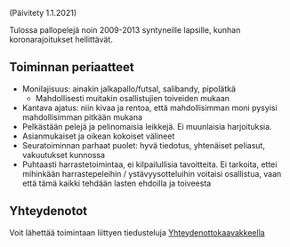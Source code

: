 (Päivitety 1.1.2021)

Tulossa pallopelejä noin 2009-2013 syntyneille lapsille, kunhan koronarajoitukset hellittävät.

## Toiminnan periaatteet
- Monilajisuus: ainakin jalkapallo/futsal, salibandy, pipolätkä
  - Mahdollisesti muitakin osallistujien toiveiden mukaan
- Kantava ajatus: niin kivaa ja rentoa, että mahdollisimman moni pysyisi mahdollisimman pitkään mukana
- Pelkästään pelejä ja pelinomaisia leikkejä. Ei muunlaisia harjoituksia.
- Asianmukaiset ja oikean kokoiset välineet
- Seuratoiminnan parhaat puolet: hyvä tiedotus, yhtenäiset peliasut, vakuutukset kunnossa
- Puhtaasti harrastetoimintaa, ei kilpailullisia tavoitteita. Ei tarkoita, ettei mihinkään harrastepeleihin / ystävyysotteluihin voitaisi osallistua, vaan että tämä kaikki tehdään lasten ehdoilla ja toiveesta

## Yhteydenotot

Voit lähettää toimintaan liittyen tiedusteluja [Yhteydenottokaavakkeella](https://forms.gle/AeVpAjZiP6UYw5vh8)